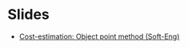 # Slides
- [Cost-estimation: Object point method (Soft-Eng)][1]



[1]: https://sudoes.github.io/slides/soft-eng
